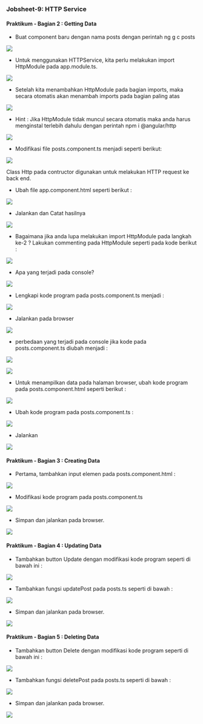 ### Jobsheet-9: HTTP Service

#### Praktikum - Bagian 2 : Getting Data

- Buat component baru dengan nama posts dengan perintah ng g c posts

![](image/Bab9/1.PNG)

- Untuk menggunakan HTTPService, kita perlu melakukan import HttpModule pada app.module.ts.

![](image/Bab9/2.PNG)

- Setelah kita menambahkan HttpModule pada bagian imports, maka secara otomatis akan menambah imports pada bagian paling atas

![](image/Bab9/2.1.PNG)

- Hint :
Jika HttpModule tidak muncul secara otomatis maka anda harus menginstal terlebih dahulu dengan perintah npm i @angular/http

![](image/Bab9/2.2.PNG)

- Modifikasi file posts.component.ts menjadi seperti berikut:

![](image/Bab9/3.PNG)

Class Http pada contructor digunakan untuk melakukan HTTP request ke back end.


- Ubah file app.component.html seperti berikut :

![](image/Bab9/4.PNG)

- Jalankan dan Catat hasilnya

![](image/Bab9/5.PNG)

- Bagaimana jika anda lupa melakukan import HttpModule pada langkah ke-2 ? Lakukan commenting pada HttpModule seperti pada kode berikut :

![](image/Bab9/6.PNG)

- Apa yang terjadi pada console? 

![](image/Bab9/7.PNG)

- Lengkapi kode program pada posts.component.ts menjadi :

![](image/Bab9/9.1.PNG)

- Jalankan pada browser 

![](image/Bab9/9.PNG)

- perbedaan yang terjadi pada console jika kode pada posts.component.ts diubah menjadi :

![](image/Bab9/10.1.PNG)

![](image/Bab9/10.PNG)

- Untuk menampilkan data pada halaman browser, ubah kode program pada posts.component.html seperti berikut :

![](image/Bab9/11.PNG)

- Ubah kode program pada posts.component.ts :

![](image/Bab9/12.PNG)

- Jalankan

![](image/Bab9/13.PNG)

#### Praktikum - Bagian 3 : Creating Data

- Pertama, tambahkan input elemen pada posts.component.html :

![](image/Bab9/14.PNG)

- Modifikasi kode program pada posts.component.ts 

![](image/Bab9/15.PNG)

- Simpan dan jalankan pada browser.

![](image/Bab9/16.PNG)

#### Praktikum - Bagian 4 : Updating Data

- Tambahkan button Update dengan modifikasi kode program seperti di bawah ini :

![](image/Bab9/17.PNG)

- Tambahkan fungsi updatePost pada posts.ts seperti di bawah :

![](image/Bab9/18.PNG)

- Simpan dan jalankan pada browser.

![](image/Bab9/19.PNG)

#### Praktikum - Bagian 5 : Deleting Data

- Tambahkan button Delete dengan modifikasi kode program seperti di bawah ini :

![](image/Bab9/20.PNG)

- Tambahkan fungsi deletePost pada posts.ts seperti di bawah :

![](image/Bab9/21.PNG)

- Simpan dan jalankan pada browser.

![](image/Bab9/22.PNG)